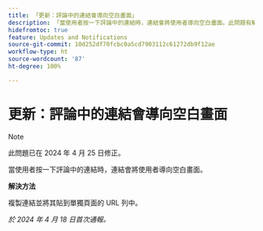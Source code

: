 ```yaml
---
title: 「更新：評論中的連結會導向空白畫面」
description: 「當使用者按一下評論中的連結時，連結會將使用者導向空白畫面。此問題有解決辦法。」
hidefromtoc: true
feature: Updates and Notifications
source-git-commit: 10d252df70fcbc0a5cd7903112c61272db9f12ae
workflow-type: ht
source-wordcount: '87'
ht-degree: 100%

---
```



# 更新：評論中的連結會導向空白畫面

>[!NOTE]
>
>此問題已在 2024 年 4 月 25 日修正。

當使用者按一下評論中的連結時，連結會將使用者導向空白畫面。

**解決方法**

複製連結並將其貼到單獨頁面的 URL 列中。

_於 2024 年 4 月 18 日首次通報。_


